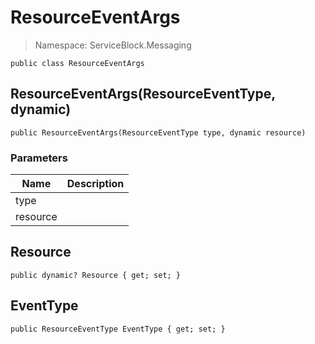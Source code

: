 ResourceEventArgs
======
> Namespace: ServiceBlock.Messaging




```
public class ResourceEventArgs
```


ResourceEventArgs(ResourceEventType, dynamic)
------

```
public ResourceEventArgs(ResourceEventType type, dynamic resource)
```
### Parameters
Name | Description
--- | ---
type | 
resource | 



Resource
------

```
public dynamic? Resource { get; set; }
```


EventType
------

```
public ResourceEventType EventType { get; set; }
```




